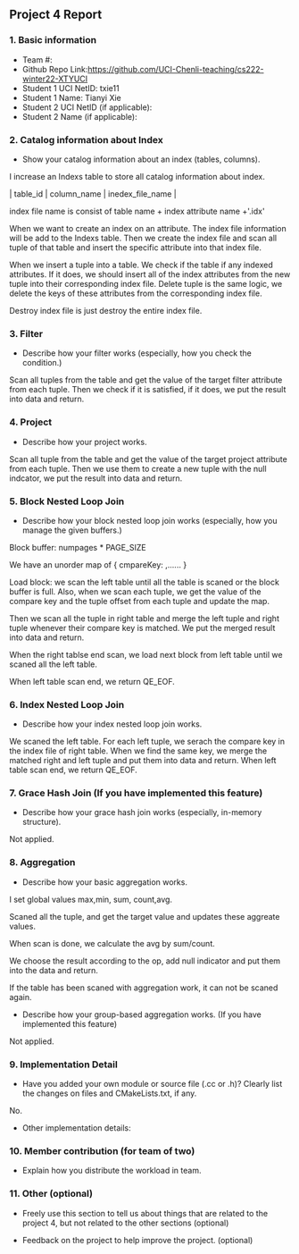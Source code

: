 ## Project 4 Report


### 1. Basic information
- Team #:
- Github Repo Link:https://github.com/UCI-Chenli-teaching/cs222-winter22-XTYUCI
- Student 1 UCI NetID: txie11
- Student 1 Name: Tianyi Xie
- Student 2 UCI NetID (if applicable):
- Student 2 Name (if applicable):


### 2. Catalog information about Index
- Show your catalog information about an index (tables, columns).

I increase an Indexs table to store all catalog information about index.

| table_id | column_name  | inedex_file_name |

index file name is consist of table name + index attribute name +'.idx'

When we want to create an index on an attribute. The index file information will be add to the Indexs table.
Then we create the index file and scan all tuple of that table and insert the specific attribute into that index file.

When we insert a tuple into a table. We check if the table if any indexed attributes. If it does, we should insert all of the
index attributes from the new tuple into their corresponding index file. Delete tuple is the same logic, we delete the keys of
these attributes from the corresponding index file.

Destroy index file is just destroy the entire index file. 

### 3. Filter
- Describe how your filter works (especially, how you check the condition.)

Scan all tuples from the table and get the value of the target filter attribute from each tuple. Then we check if it is satisfied, if it does, we put the result into 
data and return.

### 4. Project
- Describe how your project works.

Scan all tuple from the table and get the value of the target project attribute from each tuple. Then we use them to create a new tuple with the null indcator, 
we put the result into data and return. 

### 5. Block Nested Loop Join
- Describe how your block nested loop join works (especially, how you manage the given buffers.)

Block buffer: numpages * PAGE_SIZE

We have an unorder map of { cmpareKey: <matched left tuple offset>,...... }

Load block: we scan the left table until all the table is scaned or the block buffer is full. Also, when we scan each tuple, we get the value of the compare key and
the tuple offset  from each tuple and update the map. 

Then we scan all the tuple in right table and merge the left tuple and right tuple whenever their compare key is matched. We put the merged result into data and
return.

When the right tablse end scan, we load next block from left table until we scaned all the left table. 

When left table scan end, we return QE_EOF. 

### 6. Index Nested Loop Join
- Describe how your index nested loop join works.

We scaned the left table.
For each left tuple, we serach the compare key in the index file of right table. When we find the same key, we merge the matched right and left tuple and put them into 
data and return.
When left table scan end, we return QE_EOF. 

### 7. Grace Hash Join (If you have implemented this feature)
- Describe how your grace hash join works (especially, in-memory structure).

Not applied.

### 8. Aggregation
- Describe how your basic aggregation works.

I set global values max,min, sum, count,avg.

Scaned all the tuple, and get the target value and updates these aggreate values.

When scan is done, we calculate the avg by sum/count.

We choose the result according to the op, add null indicator and put them into the data and return. 

If the table has been scaned with aggregation work, it can not be scaned again.

- Describe how your group-based aggregation works. (If you have implemented this feature)

Not applied.

### 9. Implementation Detail
- Have you added your own module or source file (.cc or .h)?
  Clearly list the changes on files and CMakeLists.txt, if any.

No.

- Other implementation details:



### 10. Member contribution (for team of two)
- Explain how you distribute the workload in team.



### 11. Other (optional)
- Freely use this section to tell us about things that are related to the project 4, but not related to the other sections (optional)



- Feedback on the project to help improve the project. (optional)